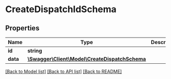 # CreateDispatchIdSchema

## Properties
Name | Type | Description | Notes
------------ | ------------- | ------------- | -------------
**id** | **string** |  | 
**data** | [**\Swagger\Client\Model\CreateDispatchSchema**](CreateDispatchSchema.md) |  | 

[[Back to Model list]](../../README.md#documentation-for-models) [[Back to API list]](../../README.md#documentation-for-api-endpoints) [[Back to README]](../../README.md)

